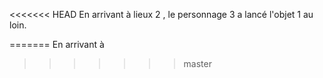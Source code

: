 <<<<<<< HEAD
En arrivant à lieux 2 , le personnage 3 a lancé l'objet 1 au loin.

 
=======
En arrivant à 
>>>>>>> master
